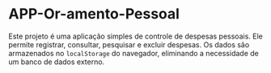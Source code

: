 # APP-Or-amento-Pessoal
Este projeto é uma aplicação simples de controle de despesas pessoais. Ele permite registrar, consultar, pesquisar e excluir despesas. Os dados são armazenados no `localStorage` do navegador, eliminando a necessidade de um banco de dados externo.
